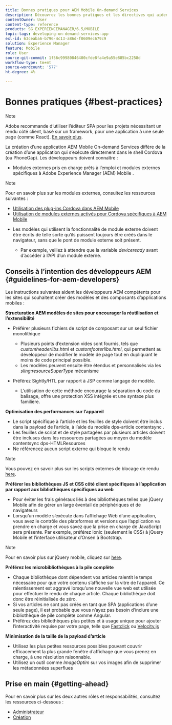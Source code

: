 ```yaml
---
title: Bonnes pratiques pour AEM Mobile On-demand Services
description: Découvrez les bonnes pratiques et les directives qui aident les développeurs Adobe Experience Manager (AEM) compétents pour les sites qui souhaitent créer des modèles d’applications mobiles et des composants.
contentOwner: User
content-type: reference
products: SG_EXPERIENCEMANAGER/6.5/MOBILE
topic-tags: developing-on-demand-services-app
exl-id: 63ceaba6-b796-4c13-a86d-f0609ec679c9
solution: Experience Manager
feature: Mobile
role: User
source-git-commit: 1f56c99980846400cfde8fa4e9a55e885bc2258d
workflow-type: tm+mt
source-wordcount: '577'
ht-degree: 4%

---
```


# Bonnes pratiques {#best-practices}

>[!NOTE]
>
>Adobe recommande d’utiliser l’éditeur SPA pour les projets nécessitant un rendu côté client, basé sur un framework, pour une application à une seule page (comme React). [En savoir plus](/help/sites-developing/spa-overview.md).

La création d’une application AEM Mobile On-demand Services diffère de la création d’une application qui s’exécute directement dans le shell Cordova (ou PhoneGap). Les développeurs doivent connaître :

* Modules externes pris en charge prêts à l’emploi et modules externes spécifiques à Adobe Experience Manager (AEM) Mobile .

>[!NOTE]
>
>Pour en savoir plus sur les modules externes, consultez les ressources suivantes :
>
>* [Utilisation des plug-ins Cordova dans AEM Mobile](https://helpx.adobe.com/digital-publishing-solution/help/cordova-api.html)
>* [Utilisation de modules externes activés pour Cordova spécifiques à AEM Mobile](https://helpx.adobe.com/digital-publishing-solution/help/app-runtime-api.html)
>

* Les modèles qui utilisent la fonctionnalité de module externe doivent être écrits de telle sorte qu’ils puissent toujours être créés dans le navigateur, sans que le pont de module externe soit présent.

   * Par exemple, veillez à attendre que la variable *deviceready* avant d’accéder à l’API d’un module externe.

## Conseils à l’intention des développeurs AEM {#guidelines-for-aem-developers}

Les instructions suivantes aident les développeurs AEM compétents pour les sites qui souhaitent créer des modèles et des composants d’applications mobiles :

**Structuration AEM modèles de sites pour encourager la réutilisation et l’extensibilité**

* Préférer plusieurs fichiers de script de composant sur un seul fichier monolithique

   * Plusieurs points d’extension vides sont fournis, tels que *customheaderlibs.html* et *customfooterlibs.html*, qui permettent au développeur de modifier le modèle de page tout en dupliquant le moins de code principal possible.
   * Les modèles peuvent ensuite être étendus et personnalisés via les *sling:resourceSuperType* mécanisme

* Préférez Sightly/HTL par rapport à JSP comme langage de modèle.

   * L’utilisation de cette méthode encourage la séparation du code du balisage, offre une protection XSS intégrée et une syntaxe plus familière.

**Optimisation des performances sur l’appareil**

* Le script spécifique à l’article et les feuilles de style doivent être inclus dans la payload de l’article, à l’aide du modèle dps-article contentsync .
* Les feuilles de script et de style partagées par plusieurs articles doivent être incluses dans les ressources partagées au moyen du modèle contentsync dps-HTMLResources
* Ne référencez aucun script externe qui bloque le rendu

>[!NOTE]
>
>Vous pouvez en savoir plus sur les scripts externes de blocage de rendu [here](https://developers.google.com/speed/docs/insights/BlockingJS).

**Préférer les bibliothèques JS et CSS côté client spécifiques à l’application par rapport aux bibliothèques spécifiques au web**

* Pour éviter les frais généraux liés à des bibliothèques telles que jQuery Mobile afin de gérer un large éventail de périphériques et de navigateurs
* Lorsqu’un modèle s’exécute dans l’affichage Web d’une application, vous avez le contrôle des plateformes et versions que l’application va prendre en charge et vous savez que la prise en charge de JavaScript sera présente. Par exemple, préférez Ionic (seulement le CSS) à jQuery Mobile et l’interface utilisateur d’Onsen à Bootstrap.

>[!NOTE]
>
>Pour en savoir plus sur jQuery mobile, cliquez sur [here](https://jquerymobile.com/browser-support/1.4/).

**Préférez les microbibliothèques à la pile complète**

* Chaque bibliothèque dont dépendent vos articles ralentit le temps nécessaire pour que votre contenu s’affiche sur la vitre de l’appareil. Ce ralentissement est aggravé lorsqu’une nouvelle vue web est utilisée pour effectuer le rendu de chaque article. Chaque bibliothèque doit donc être réinitialisée de zéro.
* Si vos articles ne sont pas créés en tant que SPA (applications d’une seule page), il est probable que vous n’ayez pas besoin d’inclure une bibliothèque de pile complète comme Angular.
* Préférez des bibliothèques plus petites et à usage unique pour ajouter l’interactivité requise par votre page, telle que [Fastclick](https://github.com/ftlabs/fastclick) ou [Velocity.js](https://velocityjs.org)

**Minimisation de la taille de la payload d’article**

* Utilisez les plus petites ressources possibles pouvant couvrir efficacement la plus grande fenêtre d’affichage que vous prenez en charge, à une résolution raisonnable.
* Utilisez un outil comme *ImageOptim* sur vos images afin de supprimer les métadonnées superflues

## Prise en main {#getting-ahead}

Pour en savoir plus sur les deux autres rôles et responsabilités, consultez les ressources ci-dessous :

* [Administrateur](/help/mobile/aem-mobile.md)
* [Création](/help/mobile/aem-mobile-on-demand.md)
